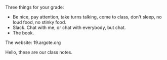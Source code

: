 ---
---



Three things for your grade:

  - Be nice, pay attention, take turns talking, come to class, don't sleep, no loud food, no stinky food.
  - Slack. Chat with me, or chat with everybody, but chat.
  - The book. 

The website: 19.argote.org


Hello, these are our class notes.
